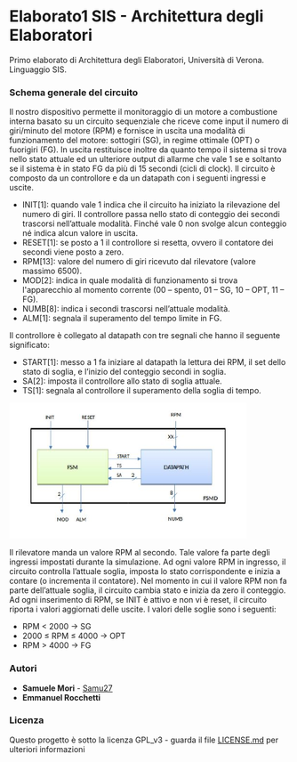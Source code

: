 # Elaborato1 SIS - Architettura degli Elaboratori

Primo elaborato di Architettura degli Elaboratori, Università di Verona.
Linguaggio SIS.

### Schema generale del circuito
Il nostro dispositivo permette il monitoraggio di un motore a combustione interna basato su un circuito sequenziale che riceve come input il numero di giri/minuto del motore (RPM) e fornisce in uscita una modalità di funzionamento del motore: sottogiri (SG), in regime ottimale (OPT) o fuorigiri (FG). In uscita restituisce inoltre da quanto tempo il sistema si trova nello stato attuale ed un ulteriore output di allarme che vale 1 se e soltanto se il sistema è in stato FG da più di 15 secondi (cicli di clock).
Il circuito è composto da un controllore e da un datapath con i seguenti ingressi e uscite.
- INIT[1]: quando vale 1 indica che il circuito ha iniziato la rilevazione del numero di giri. Il controllore passa nello stato di conteggio dei secondi trascorsi nell’attuale modalità. Finché vale 0 non svolge alcun conteggio né indica alcun valore in uscita.
- RESET[1]: se posto a 1 il controllore si resetta, ovvero il contatore dei secondi viene posto a zero.
- RPM[13]: valore del numero di giri ricevuto dal rilevatore (valore massimo 6500).
- MOD[2]: indica in quale modalità di funzionamento si trova l'apparecchio al momento corrente (00 – spento, 01 – SG, 10 – OPT, 11 – FG).
- NUMB[8]: indica i secondi trascorsi nell’attuale modalità.
- ALM[1]: segnala il superamento del tempo limite in FG.

Il controllore è collegato al datapath con tre segnali che hanno il seguente significato:
- START[1]: messo a 1 fa iniziare al datapath la lettura dei RPM, il set dello stato di soglia, e l’inizio del conteggio secondi in soglia.
- SA[2]: imposta il controllore allo stato di soglia attuale.
- TS[1]: segnala al controllore il superamento della soglia di tempo.

![Screenshot](schema.png)

Il rilevatore manda un valore RPM al secondo. Tale valore fa parte degli ingressi impostati durante la simulazione. Ad ogni valore RPM in ingresso, il circuito controlla l’attuale soglia, imposta lo stato corrispondente e inizia a contare (o incrementa il contatore). Nel momento in cui il valore RPM non fa parte dell’attuale soglia, il circuito cambia stato e inizia da zero il conteggio. Ad ogni inserimento di RPM, se INIT è attivo e non vi è reset, il circuito riporta i valori aggiornati delle uscite. I valori delle soglie sono i seguenti:
- RPM < 2000 → SG
- 2000 ≤ RPM ≤ 4000 → OPT
- RPM > 4000 → FG

### Autori

* **Samuele Mori** - [Samu27](https://github.com/Samu27)
* **Emmanuel Rocchetti**

### Licenza

Questo progetto è sotto la licenza GPL_v3 - guarda il file [LICENSE.md](LICENSE.md) per ulteriori informazioni

